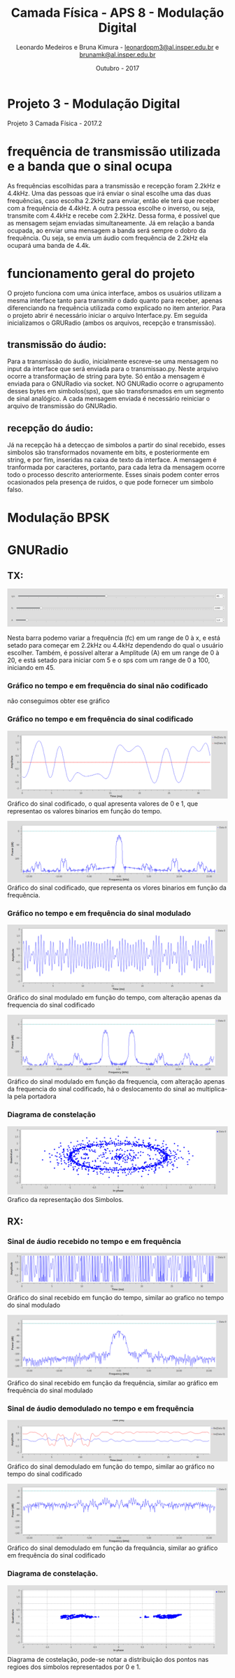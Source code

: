 ﻿---
title: Camada Física -  APS 8 - Modulação Digital
author: Leonardo Medeiros e Bruna Kimura - leonardopm3@al.insper.edu.br e brunamk@al.insper.edu.br
date: Outubro - 2017
---


# Projeto 3 - Modulação Digital
Projeto 3 Camada Física - 2017.2

# frequência de transmissão utilizada e a banda que o sinal ocupa

As frequências escolhidas para a transmissão e recepção foram 2.2kHz e 4.4kHz. Uma das pessoas que irá enviar o sinal escolhe uma das duas frequências, caso escolha 2.2kHz para enviar, então ele terá que receber com a frequência de 4.4kHz. A outra pessoa escolhe o inverso, ou seja, transmite com 4.4kHz e recebe com 2.2kHz. Dessa forma, é possível que as mensagem sejam enviadas simultaneamente. 
Já em relação a banda ocupada, ao enviar uma mensagem a banda será sempre o dobro da frequência. Ou seja, se envia um áudio com frequência de 2.2kHz ela ocupará uma banda de 4.4k.

# funcionamento geral do projeto

O projeto funciona com uma única interface, ambos os usuários utilizam a mesma interface tanto para transmitir o dado quanto para receber, apenas diferenciando na frequência utilizada como explicado no item anterior. Para o projeto abrir é necessário iniciar o arquivo Interface.py. Em seguida inicializamos o GRURadio (ambos os arquivos, recepção e transmissão).

## transmissão do áudio:

Para a transmissão do áudio, inicialmente escreve-se uma mensagem no input da interface que será enviada para o transmissao.py. Neste arquivo ocorre a transformação de string para byte. Só então a mensagem é enviada para o GNURadio via socket. NO GNURadio ocorre o agrupamento desses bytes em simbolos(sps), que são transforsmados em um segmento de sinal analógico. 
A cada mensagem enviada é necessário reiniciar o arquivo de transmissão do GNURadio.

## recepção do áudio:

Já na recepção há a detecçao de simbolos a partir do sinal recebido, esses simbolos são transformados novamente em bits, e posteriormente em string, e por fim, inseridas na caixa de texto da interface. A mensagem é tranformada por caracteres, portanto, para cada letra da mensagem ocorre todo o processo descrito anteriormente.
Esses sinais podem conter erros ocasionados pela presença de ruidos, o que pode fornecer um simbolo falso. 

# Modulação BPSK



# GNURadio

## TX:

![Img 1](imagem/TX_slider.png)

Nesta barra podemo variar a frequência (fc) em um range de 0 à x, e está setado para começar em 2.2kHz ou 4.4kHz dependendo do qual o usuário escolher.
Também, é possível alterar a Amplitude (A) em um range de 0 à 20, e está setado para iniciar com 5 e o sps com um range de 0 a 100, iniciando em 45.

###  Gráfico no tempo e em frequência do sinal não codificado

não conseguimos obter ese gráfico

### Gráfico no tempo e em frequência do sinal codificado
![Img 10](imagem/TX_tempo_codificado.png)
Gráfico do sinal codificado, o qual apresenta valores de 0 e 1, que representao os valores binarios em função do tempo. 

![Img 11](imagem/TX_frequencia_codificado.png)
Gráfico do sinal codificado, que representa os vlores binarios em função da frequência.

### Gráfico no tempo e em frequência do sinal modulado
![Img 2](imagem/TX_tempo_modulado.png)  
Gráfico do sinal modulado em função do tempo, com alteração apenas da frequencia  do sinal codificado

![Img 3](imagem/TX_frequencia_modulado.png)
Gráfico do sinal modulado em função da frequencia, com alteração apenas da frequencia do sinal codificado, há o deslocamento do sinal ao multiplica-la pela portadora 

### Diagrama de constelação
![Img 4](imagem/TX_constelação.png)
Grafico da representação dos Simbolos.

## RX:

### Sinal de áudio recebido no tempo e em frequência
![Img 5](imagem/RX_tempo_recebido.png)
Gráfico do sinal recebido em função do tempo, similar ao grafico no tempo do sinal modulado

![Img 6](imagem/RX_frequencia_recebido.png)
Gráfico do sinal recebido em função da frequência, similar ao gráfico em frequência do sinal modulado 

### Sinal de áudio demodulado no tempo e em frequência
![Img 7](imagem/RX_tempo_demodulado.png)
Gráfico do sinal demodulado em função do tempo, similar ao gráfico no tempo do sinal codificado 

![Img 8](imagem/RX_frequencia_demodulado.png)
Gráfico do sinal demodulado em função da frequância, similar ao gráfico em frequência do sinal codificado

### Diagrama de constelação.
![Img 9](imagem/RX_costelação.png)
Diagrama de costelação, pode-se notar a distribuição dos pontos nas regioes dos simbolos representados por 0 e 1.

